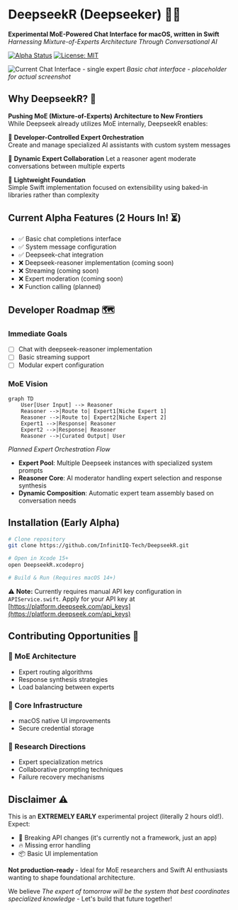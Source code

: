 # DeepseekR (Deepseeker) 🤖💬

**Experimental MoE-Powered Chat Interface for macOS, written in Swift**
*Harnessing Mixture-of-Experts Architecture Through Conversational AI*

[![Alpha Status](https://img.shields.io/badge/status-super_alpha-red)](https://github.com/InfinitIQ-Tech/DeepseekR)
[![License: MIT](https://img.shields.io/badge/License-MIT-yellow.svg)](https://github.com/InfinitIQ-Tech/DeepseekR/blob/main/license.md)

![Current Chat Interface - single expert](https://via.placeholder.com/800x500.png?text=Empty+Chat+Interface+Preview)
*Basic chat interface - placeholder for actual screenshot*

## Why DeepseekR? 🧠

**Pushing MoE (Mixture-of-Experts) Architecture to New Frontiers**  
While Deepseek already utilizes MoE internally, DeepseekR enables:

🔧 **Developer-Controlled Expert Orchestration**  
   Create and manage specialized AI assistants with custom system messages

🤝 **Dynamic Expert Collaboration**
   Let a reasoner agent moderate conversations between multiple experts

🌱 **Lightweight Foundation**  
   Simple Swift implementation focused on extensibility using baked-in libraries rather than complexity

## Current Alpha Features (2 Hours In! ⏳)

- ✅ Basic chat completions interface
- ✅ System message configuration
- ✅ Deepseek-chat integration
- ❌ Deepseek-reasoner implementation (coming soon)
- ❌ Streaming (coming soon)
- ❌ Expert moderation (coming soon)
- ❌ Function calling (planned)

## Developer Roadmap 🗺️

### Immediate Goals
- [ ] Chat with deepseek-reasoner implementation  
- [ ] Basic streaming support  
- [ ] Modular expert configuration  

### MoE Vision
```mermaid
graph TD
    User[User Input] --> Reasoner
    Reasoner -->|Route to| Expert1[Niche Expert 1]
    Reasoner -->|Route to| Expert2[Niche Expert 2]
    Expert1 -->|Response| Reasoner
    Expert2 -->|Response| Reasoner
    Reasoner -->|Curated Output| User
```
*Planned Expert Orchestration Flow*  
- **Expert Pool**: Multiple Deepseek instances with specialized system prompts  
- **Reasoner Core**: AI moderator handling expert selection and response synthesis  
- **Dynamic Composition**: Automatic expert team assembly based on conversation needs  

## Installation (Early Alpha)
```bash
# Clone repository
git clone https://github.com/InfinitIQ-Tech/DeepseekR.git

# Open in Xcode 15+
open DeepseekR.xcodeproj

# Build & Run (Requires macOS 14+)
```

⚠️ **Note:** Currently requires manual API key configuration in `APIService.swift`. Apply for your API key at [https://platform.deepseek.com/api_keys](https://platform.deepseek.com/api_keys)

## Contributing Opportunities 🤝

### 🧩 MoE Architecture
- Expert routing algorithms  
- Response synthesis strategies  
- Load balancing between experts  

### 🚢 Core Infrastructure
- macOS native UI improvements
- Secure credential storage

### 🧪 Research Directions
- Expert specialization metrics  
- Collaborative prompting techniques  
- Failure recovery mechanisms  

## Disclaimer ⚠️
This is an **EXTREMELY EARLY** experimental project (literally 2 hours old!). Expect:  
- 🔨 Breaking API changes (it's currently not a framework, just an app)
- 🔥 Missing error handling
- 📦 Basic UI implementation

**Not production-ready** - Ideal for MoE researchers and Swift AI enthusiasts wanting to shape foundational architecture.

We believe *The expert of tomorrow will be the system that best coordinates specialized knowledge* - Let's build that future together!
